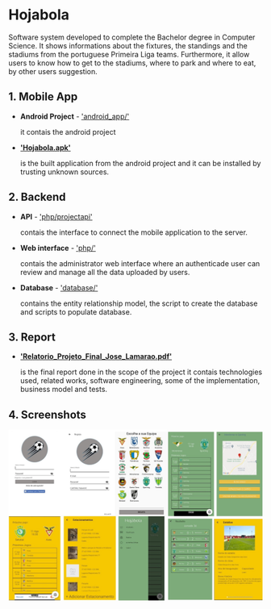 # Hojabola

Software system developed to complete the Bachelor degree in Computer Science. It shows informations about the fixtures, the standings and the stadiums from the portuguese Primeira Liga teams. Furthermore, it allow users to know how to get to the stadiums, where to park and where to eat, by other users suggestion.

## 1. Mobile App

*  **Android Project** - ['android_app/'](https://github.com/joselamar/Hojabola/tree/main/android_app)

    it contais the android project

*  [**'Hojabola.apk'**](https://github.com/joselamar/Hojabola/blob/main/Hojabola.apk)

    is the built application from the android project and it can be installed by trusting unknown sources.

## 2. Backend

* **API** - ['php/projectapi'](https://github.com/joselamar/Hojabola/tree/main/php/projectapi)

    contais the interface to connect the mobile application to the server. 

* **Web interface** - ['php/'](https://github.com/joselamar/Hojabola/tree/main/php)

    contais the administrator web interface where an authenticade user can review and manage all the data uploaded by users.

* **Database** - ['database/'](https://github.com/joselamar/Hojabola/tree/main/database)

    contains the entity relationship model, the script to create the database and scripts to populate database.

## 3. Report

* [**'Relatorio_Projeto_Final_Jose_Lamarao.pdf'**](https://github.com/joselamar/Hojabola/blob/main/Relatorio_Projeto_Final_Jose_Lamarao.pdf)

    is the final report done in the scope of the project it contais  technologies used, related works, software engineering, some of the implementation, business model and tests.  


## 4. Screenshots

![screenshot](screenshot.jpeg)